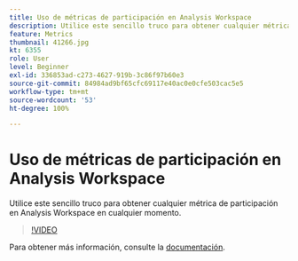 ```yaml
---
title: Uso de métricas de participación en Analysis Workspace
description: Utilice este sencillo truco para obtener cualquier métrica de participación en Analysis Workspace en cualquier momento.
feature: Metrics
thumbnail: 41266.jpg
kt: 6355
role: User
level: Beginner
exl-id: 336853ad-c273-4627-919b-3c86f97b60e3
source-git-commit: 84984ad9bf65cfc69117e40ac0e0cfe503cac5e5
workflow-type: tm+mt
source-wordcount: '53'
ht-degree: 100%

---
```


# Uso de métricas de participación en Analysis Workspace

Utilice este sencillo truco para obtener cualquier métrica de participación en Analysis Workspace en cualquier momento.

>[!VIDEO](https://video.tv.adobe.com/v/41266/?quality=12&learn=on)

Para obtener más información, consulte la [documentación](https://experienceleague.adobe.com/docs/analytics/components/calculated-metrics/calcmetric-workflow/participation-metric.html?lang=es).
